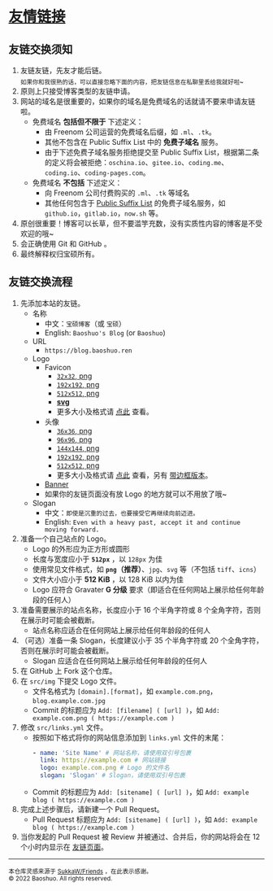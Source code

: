 # [友情链接](https://baoshuo.ren/friends/)

## 友链交换须知

1. 友链友链，先友才能后链。<br>
   <sub>如果你和我很熟的话，可以直接忽略下面的内容，把友链信息在私聊里丢给我就好啦~</sub>
2. 原则上只接受博客类型的友链申请。
3. 网站的域名是很重要的，如果你的域名是免费域名的话就请不要来申请友链啦。
   - 免费域名 **包括但不限于** 下述定义：
     - 由 Freenom 公司运营的免费域名后缀，如 `.ml`、`.tk`。
     - 其他不包含在 Public Suffix List 中的 **免费子域名** 服务。
     - 由于下述免费子域名服务拒绝提交至 Public Suffix List，根据第二条的定义将会被拒绝：`oschina.io`、`gitee.io`、`coding.me`、`coding.io`、`coding-pages.com`。
   - 免费域名 **不包括** 下述定义：
     - 向 Freenom 公司付费购买的 `.ml`、`.tk` 等域名
     - 其他任何包含于 [Public Suffix List](https://publicsuffix.org/list/) 的免费子域名服务，如 `github.io`，`gitlab.io`，`now.sh` 等。
4. 原创很重要！博客可以长草，但不要滥竽充数，没有实质性内容的博客是不受欢迎的哦~
5. 会正确使用 Git 和 GitHub 。
6. 最终解释权归宝硕所有。

## 友链交换流程

1. 先添加本站的友链。
   - 名称
     - 中文：`宝硕博客`（或 `宝硕`）
     - English: `Baoshuo's Blog` (or `Baoshuo`)
   - URL
     - `https://blog.baoshuo.ren`
   - Logo
     - Favicon
       - [`32x32`, png](https://cdn.jsdelivr.net/npm/bsi/favicon/32x32.png)
       - [`192x192`, png](https://cdn.jsdelivr.net/npm/bsi/favicon/192x192.png)
       - [`512x512`, png](https://cdn.jsdelivr.net/npm/bsi/favicon/512x512.png)
       - [**svg**](https://cdn.jsdelivr.net/npm/bsi/favicon/favicon.svg)
       - 更多大小及格式请 [点此](https://cdn.jsdelivr.net/npm/bsi/favicon/) 查看。
     - 头像
       - [`36x36`, png](https://cdn.jsdelivr.net/npm/bsi/avatar/36x36.png)
       - [`96x96`, png](https://cdn.jsdelivr.net/npm/bsi/avatar/96x96.png)
       - [`144x144`, png](https://cdn.jsdelivr.net/npm/bsi/avatar/144x144.png)
       - [`192x192`, png](https://cdn.jsdelivr.net/npm/bsi/avatar/192x192.png)
       - [`512x512`, png](https://cdn.jsdelivr.net/npm/bsi/avatar/512x512.png)
       - 更多大小及格式请 [点此](https://cdn.jsdelivr.net/npm/bsi/avatar/) 查看，另有 [带边框版本](https://cdn.jsdelivr.net/npm/bsi/avatar-with-border/)。
     - [Banner](https://cdn.jsdelivr.net/npm/bsi/banner/)
     - 如果你的友链页面没有放 Logo 的地方就可以不用放了哦~
   - Slogan
     - 中文：`即使是沉重的过去，也要接受它再继续向前迈进。`
     - English: `Even with a heavy past, accept it and continue moving forward.`
2. 准备一个自己站点的 Logo。
   - Logo 的外形应为正方形或圆形
   - 长度与宽度应小于 **`512px`** ，以 `128px` 为佳
   - 使用常见文件格式，如 **`png`（推荐）**、`jpg`、`svg` 等（不包括 `tiff`、`icns`）
   - 文件大小应小于 **512 KiB** ，以 128 KiB 以内为佳
   - Logo 应符合 Gravater **G 分级** 要求（即适合在任何网站上展示给任何年龄段的任何人）
3. 准备需要展示的站点名称，长度应小于 16 个半角字符或 8 个全角字符，否则在展示时可能会被截断。
   - 站点名称应适合在任何网站上展示给任何年龄段的任何人
4. （可选）准备一条 Slogan，长度建议小于 35 个半角字符或 20 个全角字符，否则在展示时可能会被截断。
   - Slogan 应适合在任何网站上展示给任何年龄段的任何人
5. 在 GitHub 上 Fork 这个仓库。
6. 在 `src/img` 下提交 Logo 文件。
   - 文件名格式为 `[domain].[format]`，如 `example.com.png`，`blog.example.com.jpg`
   - Commit 的标题应为 `Add: [filename] ( [url] )`，如 `Add: example.com.png ( https://example.com )`
7. 修改 `src/links.yml` 文件。
   - 按照如下格式将你的网站信息添加到 `links.yml` 文件的末尾：
     ```yml
     - name: 'Site Name' # 网站名称，请使用双引号包裹
       link: https://example.com # 网站链接
       logo: example.com.png # Logo 的文件名
       slogan: 'Slogan' # Slogan，请使用双引号包裹
     ```
   - Commit 的标题应为 `Add: [sitename] ( [url] )`，如 `Add: example blog ( https://example.com )`
8. 完成上述步骤后，请新建一个 Pull Request。
   - Pull Request 标题应为 `Add: [sitename] ( [url] )`，如 `Add: example blog ( https://example.com )`
9. 当你发起的 Pull Request 被 Review 并被通过、合并后，你的网站将会在 12 个小时内显示在 [友链页面](https://blog.baoshuo.ren/friends/)。

---

<sub>本仓库灵感来源于 <a href="https://github.com/SukkaW/Friends">SukkaW/Friends</a> ，在此表示感谢。</sub><br>
<sub>&copy; 2022 Baoshuo. All rights reserved.</sub>
